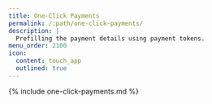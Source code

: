 ```yaml
---
title: One-Click Payments
permalink: /:path/one-click-payments/
description: |
  Prefilling the payment details using payment tokens.
menu_order: 2100
icon:
  content: touch_app
  outlined: true
---
```


{% include one-click-payments.md %}
